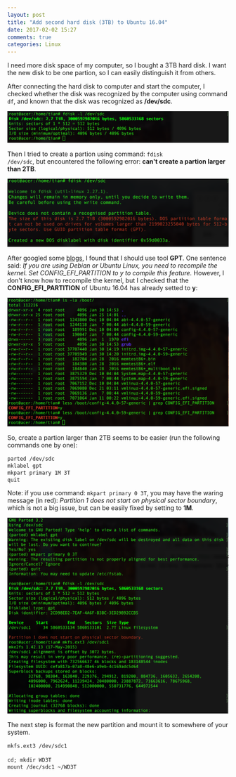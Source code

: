 ```yaml
---
layout: post
title: "Add second hard disk (3TB) to Ubuntu 16.04"
date: 2017-02-02 15:27
comments: true
categories: Linux
---
```



I need more disk space of my computer, so I bought a 3TB hard disk. I want the new disk to be one partion, so I can easily distinguish it from others. 



After connecting the hard disk to computer and start the computer, I checked whether the disk was recognized by the computer using command <code>df</code>, and known that the disk was recognized as **/dev/sdc**. 

![]( /images/wd3t/fdisk_sdc.png )

Then I tried to create a partion using command: <code>fdisk /dev/sdc</code>, but encountered the following error: **can't create a partion larger than 2TB**.

![]( /images/wd3t/fdisk_error.png )

After googled some [blogs](https://www.cyberciti.biz/tips/fdisk-unable-to-create-partition-greater-2tb.html), I found that I should use tool **GPT**. One sentence said: *If you are using Debian or Ubuntu Linux, you need to recompile the kernel. Set CONFIG_EFI_PARTITION to y to compile this feature.* However, I don't know how to recompile the kernel, but I checked that the **CONFIG_EFI_PARTITION** of Ubuntu 16.04 has already setted to **y**:

![]( /images/wd3t/config.png )

So, create a partion larger than 2TB seems to be easier (run the following commands one by one): 


~~~~
parted /dev/sdc
mklabel gpt
mkpart primary 1M 3T
quit
~~~~

Note: if you use command: <code>mkpart primary 0 3T</code>, you may have the waring message (in red): *Partition 1 does not start on physical sector boundary*, which is not a big issue, but can be easily fixed by setting to **1M**. 

![]( /images/wd3t/format.png )

The next step is format the new partition and mount it to somewhere of your system. 

~~~~
mkfs.ext3 /dev/sdc1

cd; mkdir WD3T
mount /dec/sdc1 ~/WD3T
~~~~







